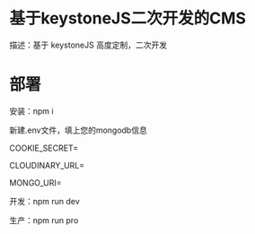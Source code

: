 # 基于keystoneJS二次开发的CMS

描述：基于 keystoneJS 高度定制，二次开发

# 部署
安装：npm i

新建.env文件，填上您的mongodb信息

COOKIE_SECRET=

CLOUDINARY_URL=

MONGO_URI=

开发：npm run dev

生产：npm run pro
